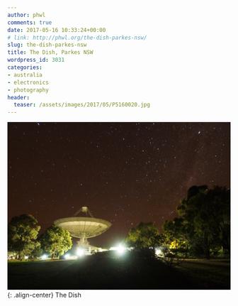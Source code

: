 ```yaml
---
author: phwl
comments: true
date: 2017-05-16 10:33:24+00:00
# link: http://phwl.org/the-dish-parkes-nsw/
slug: the-dish-parkes-nsw
title: The Dish, Parkes NSW
wordpress_id: 3031
categories:
- australia
- electronics
- photography
header:
  teaser: /assets/images/2017/05/P5160020.jpg
---
```


![](/assets/images/2017/05/P5160020.jpg){: .align-center} 
The Dish
